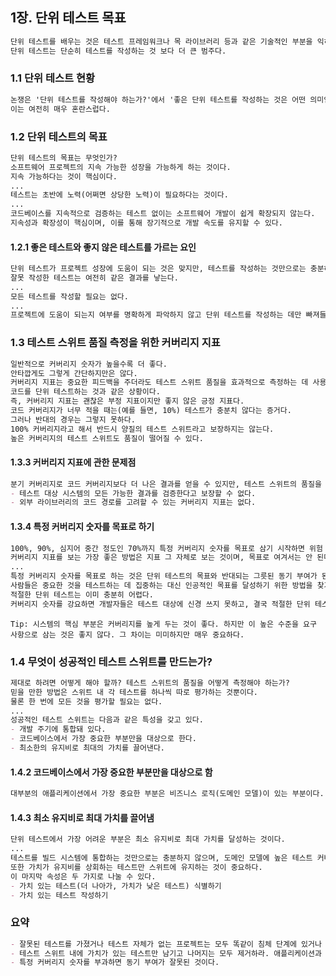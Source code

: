 ## 1장. 단위 테스트 목표

```markdown
단위 테스트를 배우는 것은 테스트 프레임워크나 목 라이브러리 등과 같은 기술적인 부분을 익히는 것에 그치지 않는다.
단위 테스트는 단순히 테스트를 작성하는 것 보다 더 큰 범주다.
```

### 1.1 단위 테스트 현황

```markdown
논쟁은 '단위 테스트를 작성해야 하는가?'에서 '좋은 단위 테스트를 작성하는 것은 어떤 의미인가?'로 바뀌었다.
이는 여전히 매우 혼란스럽다.
```

### 1.2 단위 테스트의 목표

```markdown
단위 테스트의 목표는 무엇인가?
소프트웨어 프로젝트의 지속 가능한 성장을 가능하게 하는 것이다.
지속 가능하다는 것이 핵심이다.
...
테스트는 초반에 노력(어쩌면 상당한 노력)이 필요하다는 것이다.
...
코드베이스를 지속적으로 검증하는 테스트 없이는 소프트웨어 개발이 쉽게 확장되지 않는다.
지속성과 확장성이 핵심이며, 이를 통해 장기적으로 개발 속도를 유지할 수 있다.
```

#### 1.2.1 좋은 테스트와 좋지 않은 테스트를 가르는 요인

```markdown
단위 테스트가 프로젝트 성장에 도움이 되는 것은 맞지만, 테스트를 작성하는 것만으로는 충분하지 않다.
잘못 작성한 테스트는 여전히 같은 결과를 낳는다.
...
모든 테스트를 작성할 필요는 없다.
...
프로젝트에 도움이 되는지 여부를 명확하게 파악하지 않고 단위 테스트를 작성하는 데만 빠져들기 쉽다.
```

### 1.3 테스트 스위트 품질 측정을 위한 커버리지 지표

```markdown
일반적으로 커버리지 숫자가 높을수록 더 좋다.
안타깝게도 그렇게 간단하지만은 않다.
커버리지 지표는 중요한 피드백을 주더라도 테스트 스위트 품질을 효과적으로 측정하는 데 사용될 수 없다.
코드를 단위 테스트하는 것과 같은 상황이다.
즉, 커버리지 지표는 괜찮은 부정 지표이지만 좋지 않은 긍정 지표다.
코드 커버리지가 너무 적을 때는(예를 들면, 10%) 테스트가 충분치 않다는 증거다.
그러나 반대의 경우는 그렇지 못하다.
100% 커버리지라고 해서 반드시 양질의 테스트 스위트라고 보장하지는 않는다.
높은 커버리지의 테스트 스위트도 품질이 떨어질 수 있다.
```

#### 1.3.3 커버리지 지표에 관한 문제점

```markdown
분기 커버리지로 코드 커버리지보다 더 나은 결과를 얻을 수 있지만, 테스트 스위트의 품질을 결정하는 데 어떤 커버리지 지표도 의존할 수 없는 이유는 다음과 같다.
- 테스트 대상 시스템의 모든 가능한 결과를 검증한다고 보장할 수 없다.
- 외부 라이브러리의 코드 경로를 고려할 수 있는 커버리지 지표는 없다.
```

#### 1.3.4 특정 커버리지 숫자를 목표로 하기

```markdown
100%, 90%, 심지어 중간 정도인 70%까지 특정 커버리지 숫자를 목표로 삼기 시작하면 위험 영역으로 이어질 수 있다.
커버리지 지표를 보는 가장 좋은 방법은 지표 그 자체로 보는 것이며, 목표로 여겨서는 안 된다.
...
특정 커버리지 숫자를 목표로 하는 것은 단위 테스트의 목표와 반대되는 그릇된 동기 부여가 된다.
사람들은 중요한 것을 테스트하는 데 집중하는 대신 인공적인 목표를 달성하기 위한 방법을 찾기 시작한다.
적절한 단위 테스트는 이미 충분히 어렵다.
커버리지 숫자를 강요하면 개발자들은 테스트 대상에 신경 쓰지 못하고, 결국 적절한 단위 테스트는 더욱 달성하기 어려워진다.
```
`Tip: 시스템의 핵심 부분은 커버리지를 높게 두는 것이 좋다. 하지만 이 높은 수준을 요구 사항으로 삼는 것은 좋지 않다. 그 차이는 미미하지만 매우 중요하다.`

### 1.4 무엇이 성공적인 테스트 스위트를 만드는가?

```markdown
제대로 하려면 어떻게 해야 할까? 테스트 스위트의 품질을 어떻게 측정해야 하는가?
믿을 만한 방법은 스위트 내 각 테스트를 하나씩 따로 평가하는 것뿐이다.
물론 한 번에 모든 것을 평가할 필요는 없다.
...
성공적인 테스트 스위트는 다음과 같은 특성을 갖고 있다.
- 개발 주기에 통합돼 있다.
- 코드베이스에서 가장 중요한 부분만을 대상으로 한다.
- 최소한의 유지비로 최대의 가치를 끌어낸다.
```

#### 1.4.2 코드베이스에서 가장 중요한 부분만을 대상으로 함

```markdown
대부분의 애플리케이션에서 가장 중요한 부분은 비즈니스 로직(도메인 모델)이 있는 부분이다.
```

#### 1.4.3 최소 유지비로 최대 가치를 끌어냄

```markdown
단위 테스트에서 가장 어려운 부분은 최소 유지비로 최대 가치를 달성하는 것이다.
...
테스트를 빌드 시스템에 통합하는 것만으로는 충분하지 않으며, 도메인 모델에 높은 테스트 커버리지를 유지하는 것도 충분하지 않다.
또한 가치가 유지비를 상회하는 테스트만 스위트에 유지하는 것이 중요하다.
이 마지막 속성은 두 가지로 나눌 수 있다.
- 가치 있는 테스트(더 나아가, 가치가 낮은 테스트) 식별하기
- 가치 있는 테스트 작성하기
```

### 요약

```markdown
- 잘못된 테스트를 가졌거나 테스트 자체가 없는 프로젝트는 모두 똑같이 침체 단계에 있거나 매 릴리스마다 회귀가 많이 생긴다.
- 테스트 스위트 내에 가치가 있는 테스트만 남기고 나머지는 모두 제거하라. 애플리케이션과 테스트 코드는 모두 자산이 아니라 부채다.
- 특정 커버리지 숫자를 부과하면 동기 부여가 잘못된 것이다.
```
